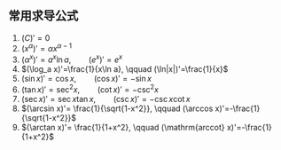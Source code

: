 ## 常用求导公式
1. $(C)'=0$
2. $(x^{\alpha})'=\alpha x^{\alpha -1}$
3. $(\alpha^x)'=a^x \ln a, \qquad (e^x)'=e^x$
4. $(\log_a x)'=\frac{1}{x\ln a}, \qquad (\ln|x|)'=\frac{1}{x}$
5. $(\sin x)'= \cos x, \qquad (\cos x)'=-\sin x$
6. $(\tan x)'= \sec^2 x, \qquad (\cot x)'=-\csc^2 x$
7. $(\sec x)'= \sec x \tan x, \qquad (\csc x)'=-\csc x \cot x$
8. $(\arcsin x)'= \frac{1}{\sqrt{1-x^2}}, \qquad (\arccos x)'=-\frac{1}{\sqrt{1-x^2}}$
9. $(\arctan x)'= \frac{1}{1+x^2}, \qquad (\mathrm{arccot} x)'=-\frac{1}{1+x^2}$

